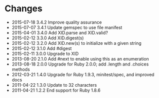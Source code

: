 # Changes

* 2015-07-18 3.4.2 Improve quality assurance
* 2015-07-07 3.4.1 Update gemspec to use file manifest
* 2015-04-01 3.4.0 Add XID.parse and XID.valid?
* 2015-02-12 3.3.0 Add XID.digest(s)
* 2015-02-12 3.2.0 Add XID.new(s) to initialize with a given string
* 2015-02-12 3.1.0 Add #digest
* 2015-02-11 3.0.0 Upgrade to XID
* 2013-08-20 2.1.0 Add #next to enable using this as an enumeration
* 2013-08-18 2.0.0 Upgrade for Ruby 2.0.0; add .length and .choices methods
* 2012-03-21 1.4.0 Upgrade for Ruby 1.9.3, minitest/spec, and improved docs
* 2011-04-22 1.3.0 Update to 32 characters
* 2011-04-21 1.2.2 End support for Ruby 1.8.6
